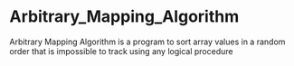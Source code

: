 # Arbitrary_Mapping_Algorithm
Arbitrary Mapping Algorithm is a program to sort array values in a random order that is impossible to track using any logical procedure
